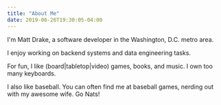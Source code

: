 ```yaml
---
title: "About Me"
date: 2019-06-26T19:30:05-04:00
---
```


I'm Matt Drake, a software developer in the Washington, D.C. metro area.

I enjoy working on backend systems and data engineering tasks.

For fun, I like (board|tabletop|video) games, books, and music. I own too many
keyboards.

I also like baseball. You can often find me at baseball games, nerding out with
my awesome wife. Go Nats!
